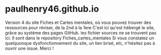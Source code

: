 # paulhenry46.github.io
Version 4 du site Fiches et Cartes mentales, où vous pouvez trouver des ressources pour réviser, de la 2nd à la 1ere
C'est ici qu'est hébergé le site, grâce au système des pages GitHub. les fichier sources ne se trouvent pas ici. Il sont dans le repository Fiches_cartes_mentales
Si vous constatez un quelquonque dysfonctionnement du site, un lien brisé, etc, n'hésitez pas à ouvrir une issue.
Merci !
